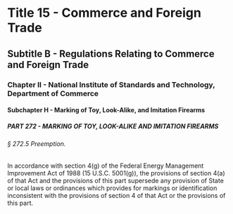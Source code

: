 
# Title 15 - Commerce and Foreign Trade
## Subtitle B - Regulations Relating to Commerce and Foreign Trade
### Chapter II - National Institute of Standards and Technology, Department of Commerce
#### Subchapter H - Marking of Toy, Look-Alike, and Imitation Firearms
##### PART 272 - MARKING OF TOY, LOOK-ALIKE AND IMITATION FIREARMS
###### § 272.5 Preemption.

In accordance with section 4(g) of the Federal Energy Management Improvement Act of 1988 (15 U.S.C. 5001(g)), the provisions of section 4(a) of that Act and the provisions of this part supersede any provision of State or local laws or ordinances which provides for markings or identification inconsistent with the provisions of section 4 of that Act or the provisions of this part.
